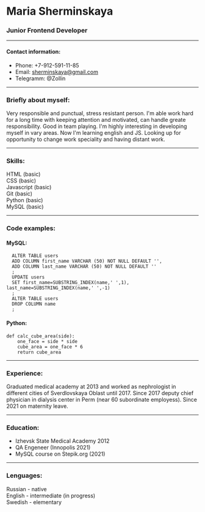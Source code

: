 Maria Sherminskaya
===

### Junior Frontend Developer
***

#### Contact information:

- Phone: +7-912-591-11-85
- Email: <sherminskaya@gmail.com>
- Telegramm: @Zollin

***

### Briefly about myself:
Very responsible and punctual, stress resistant person. I'm able work hard for a long time with keeping attention and motivated, can handle greate responsibility. Good in team playing. I'm highly interesting in developing myself in vary areas. Now I'm learning english and JS. Looking up for opportunity to change work speciality and having distant work.

***

### Skills:
HTML (basic)   
CSS (basic)   
Javascript (basic)   
Git (basic)   
Python (basic)   
MySQL (basic)   

***

### Code examples:

#### MySQL:

```
  ALTER TABLE users
  ADD COLUMN first_name VARCHAR (50) NOT NULL DEFAULT '',
  ADD COLUMN last_name VARCHAR (50) NOT NULL DEFAULT ''
  ;
  UPDATE users
  SET first_name=SUBSTRING_INDEX(name,' ',1), last_name=SUBSTRING_INDEX(name,' ',-1)
  ;
  ALTER TABLE users
  DROP COLUMN name
  ;
 ```
#### Python:

    def calc_cube_area(side):
        one_face = side * side
        cube_area = one_face * 6
        return cube_area

***

### Experience:

Graduated medical academy at 2013 and worked as nephrologist in different cities of Sverdlovskaya Oblast until 2017.
Since 2017 deputy сhief physician in dialysis center in Perm (near 60 subordinate employess).
Since 2021 on maternity leave.

***

### Education:

- Izhevsk State Medical Academy 2012
- QA Engeneer (Innopolis 2021)
- MySQL course on Stepik.org (2021)

***

### Lenguages:

Russian - native  
English - intermediate (in progress)  
Swedish - elementary  

